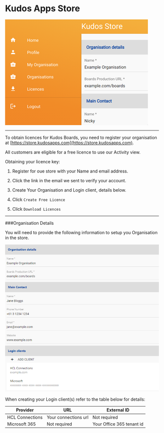 # Kudos Apps Store

![Create Organiation](/assets/boards/cp/store.png)

---

To obtain licences for Kudos Boards, you need to register your organisation at [https://store.kudosapps.com](https://store.kudosapps.com).

All customers are eligible for a free licence to use our Activity view.

Obtaining your licence key:

1. Register for oue store with your Name and email address.

1. Click the link in the email we sent to verify your account.

1. Create Your Organisation and Login client, details below.

1. Click `Create Free Licence`

1. Click `Download Licences`

---

###Organisation Details

You will need to provide the following information to setup you Organisation in the store.

![Create Organiation](/assets/boards/cp/store-create-org.png)

When creating your Login client(s) refer to the table below for details:

| Provider        | URL                  | External ID               |
| --------------- | -------------------- | ------------------------- |
| HCL Connections | Your connections url | Not required              |
| Microsoft 365   | Not required         | Your Office 365 tenant id |
